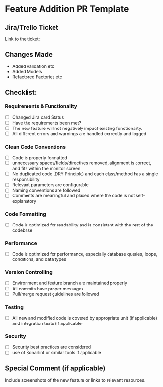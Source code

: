 # Feature Addition PR Template

## Jira/Trello Ticket
Link to the ticket:

## Changes Made
- Added validation etc 
- Added Models
- Refactored Factories etc

## Checklist:

### Requirements & Functionality
- [ ] Changed Jira card Status
- [ ] Have the requirements been met? 
- [ ] The new feature will not negatively impact existing functionality.
- [ ] All different errors and warnings are handled correctly and logged

### Clean Code Conventions
- [ ] Code is properly formatted
- [ ] unnecessary spaces/fields/directives removed, alignment is correct, and fits within the monitor screen
- [ ] No duplicated code (DRY Principle) and each class/method has a single responsibility
- [ ] Relevant parameters are configurable
- [ ] Naming conventions are followed
- [ ] Comments are meaningful and placed where the code is not self-explanatory

### Code Formatting
- [ ] Code is optimized for readability and is consistent with the rest of the codebase

### Performance
- [ ] Code is optimized for performance, especially database queries, loops, conditions, and data types

### Version Controlling
- [ ] Environment and feature branch are maintained properly
- [ ] All commits have proper messages
- [ ] Pull/merge request guidelines are followed

### Testing
- [ ] All new and modified code is covered by appropriate unit (if applicable) and integration tests (if applicable)

### Security
- [ ] Security best practices are considered
- [ ] use of Sonarlint or similar tools if applicable

## Special Comment (if applicable)
Include screenshots of the new feature or links to relevant resources.

